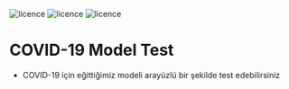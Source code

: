 ![licence](https://img.shields.io/badge/Keras-V2.3.1-red)
![licence](https://img.shields.io/badge/Ahmet%20Furkan-DEM%C4%B0R-blue)
![licence](https://img.shields.io/badge/demir-ai-blueviolet)

# COVID-19 Model Test
* COVID-19 için eğittiğimiz modeli arayüzlü bir şekilde test edebilirsiniz
